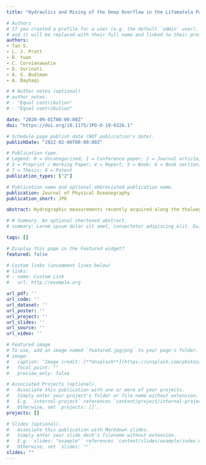 ```yaml
---
title: "Hydraulics and Mixing of the Deep Overflow in the Lifamatola Passage of the Indonesian Seas"

# Authors
# If you created a profile for a user (e.g. the default `admin` user), write the username (folder name) here 
# and it will be replaced with their full name and linked to their profile.
authors:
- Tan S.
- L. J. Pratt
- D. Yuan
- C. Corvianawatie
- D. Surinati
- A. S. Budiman
- A. Bayhaqi

# # Author notes (optional)
# author_notes:
# - "Equal contribution"
# - "Equal contribution"

date: "2020-09-01T00:00:00Z"
doi: "https://doi.org/10.1175/JPO-D-19-0326.1"

# Schedule page publish date (NOT publication's date).
publishDate: "2022-02-06T00:00:00Z"

# Publication type.
# Legend: 0 = Uncategorized; 1 = Conference paper; 2 = Journal article;
# 3 = Preprint / Working Paper; 4 = Report; 5 = Book; 6 = Book section;
# 7 = Thesis; 8 = Patent
publication_types: ["2"]

# Publication name and optional abbreviated publication name.
publication: Journal of Physical Oceanography
publication_short: JPO

abstract: Hydrographic measurements recently acquired along the thalweg of the Lifamatola Passage combined with historical moored velocity measurements immediately downstream of the sill are used to study the hydraulics, transport, mixing, and entrainment in the dense overflow. The observations suggest that the mean overflow is nearly critical at the mooring site, suggesting that a weir formula may be appropriate for estimating the overflow transport. Our assessment suggests that the weir formulas corresponding to a rectangular, triangular, or parabolic cross section all result in transports very close to the observation, suggesting their potential usage in long-term monitoring of the overflow transport or parameterizing the transport in numerical models. Analyses also suggest that deep signals within the overflow layer are blocked by the shear flow from propagating upstream, whereas the shallow wave modes of the full-depth continuously stratified flow are able to propagate upstream from the Banda Sea into the Maluku Sea. Strong mixing is found immediately downstream of the sill crest, with Thorpe-scale-based estimates of the mean dissipation rate within the overflow up to 1.1 × 10−7 W kg−1 and the region-averaged diapycnal diffusivity within the downstream overflow in the range of 2.3 × 10−3 to 10.1 × 10−3 m2 s−1. Mixing in the Lifamatola Passage results in 0.6–1.2-Sv (1 Sv ≡ 106 m3 s−1) entrainment transport added to the overflow, enhancing the deep-water renewal in the Banda Sea. A bulk diffusivity coefficient estimated in the deep Banda Sea yields 1.6 × 10−3 ± 5 × 10−4 m2 s−1, with an associated downward turbulent heat flux of 9 W m−2.

# # Summary. An optional shortened abstract.
# summary: Lorem ipsum dolor sit amet, consectetur adipiscing elit. Duis posuere tellus ac convallis placerat. Proin tincidunt magna sed ex sollicitudin condimentum.

tags: []

# Display this page in the Featured widget?
featured: false

# Custom links (uncomment lines below)
# links:
# - name: Custom Link
#   url: http://example.org

url_pdf: ''
url_code: ''
url_dataset: ''
url_poster: ''
url_project: ''
url_slides: ''
url_source: ''
url_video: ''

# Featured image
# To use, add an image named `featured.jpg/png` to your page's folder. 
# image:
#   caption: 'Image credit: [**Unsplash**](https://unsplash.com/photos/pLCdAaMFLTE)'
#   focal_point: ""
#   preview_only: false

# Associated Projects (optional).
#   Associate this publication with one or more of your projects.
#   Simply enter your project's folder or file name without extension.
#   E.g. `internal-project` references `content/project/internal-project/index.md`.
#   Otherwise, set `projects: []`.
projects: []

# Slides (optional).
#   Associate this publication with Markdown slides.
#   Simply enter your slide deck's filename without extension.
#   E.g. `slides: "example"` references `content/slides/example/index.md`.
#   Otherwise, set `slides: ""`.
slides: ""
---
```


<!-- {{% callout note %}}
Click the *Cite* button above to demo the feature to enable visitors to import publication metadata into their reference management software.
{{% /callout %}}

{{% callout note %}}
Create your slides in Markdown - click the *Slides* button to check out the example.
{{% /callout %}}

Supplementary notes can be added here, including [code, math, and images](https://wowchemy.com/docs/writing-markdown-latex/). -->
